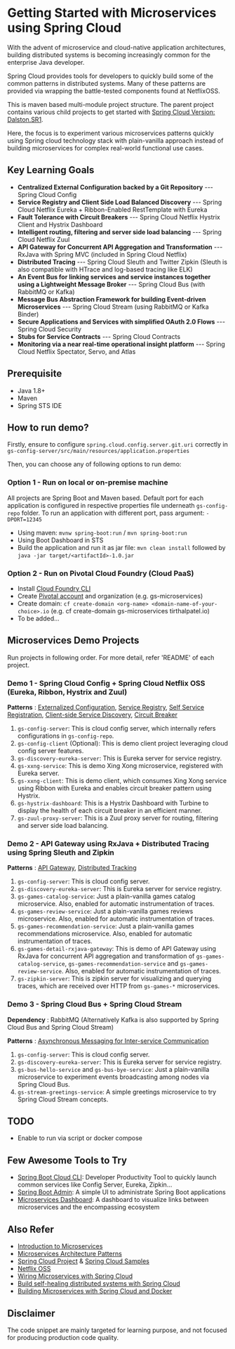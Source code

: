 # Getting Started with Microservices using Spring Cloud

With the advent of microservice and cloud-native application architectures, building distributed systems is becoming increasingly common for the enterprise Java developer. 

Spring Cloud provides tools for developers to quickly build some of the common patterns in distributed systems. Many of these patterns are provided via wrapping the battle-tested components found at NetflixOSS.

This is maven based multi-module project structure. The parent project contains various child projects to get started with [Spring Cloud Version: Dalston.SR1](http://cloud.spring.io/spring-cloud-static/Dalston.SR1/).

Here, the focus is to experiment various microservices patterns quickly using Spring cloud technology stack with plain-vanilla approach instead of building microservices for complex real-world functional use cases.

## Key Learning Goals

* __Centralized External Configuration backed by a Git Repository__ --- Spring Cloud Config
* __Service Registry and Client Side Load Balanced Discovery__ --- Spring Cloud Netflix Eureka + Ribbon-Enabled RestTemplate with Eureka
* __Fault Tolerance with Circuit Breakers__ --- Spring Cloud Netflix Hystrix Client and Hystrix Dashboard
* __Intelligent routing, filtering and server side load balancing__ --- Spring Cloud Netflix Zuul
* __API Gateway for Concurrent API Aggregation and Transformation__ --- RxJava with Spring MVC (included in Spring Cloud Netflix)
* __Distributed Tracing__ --- Spring Cloud Sleuth and Twitter Zipkin (Sleuth is also compatible with HTrace and log-based tracing like ELK)
* __An Event Bus for linking services and service instances together using a Lightweight Message Broker__ --- Spring Cloud Bus (with RabbitMQ or Kafka)
* __Message Bus Abstraction Framework for building Event-driven Microservices__ --- Spring Cloud Stream (using RabbitMQ or Kafka Binder)
* __Secure Applications and Services with simplified OAuth 2.0 Flows__ --- Spring Cloud Security
* __Stubs for Service Contracts__ --- Spring Cloud Contracts
* __Monitoring via a near real-time operational insight platform__ --- Spring Cloud Netflix Spectator, Servo, and Atlas

## Prerequisite

- Java 1.8+
- Maven
- Spring STS IDE

## How to run demo?

Firstly, ensure to configure `spring.cloud.config.server.git.uri` correctly in `gs-config-server/src/main/resources/application.properties`

Then, you can choose any of following options to run demo:

### Option 1 - Run on local or on-premise machine

All projects are Spring Boot and Maven based. Default port for each application is configured in respective properties file underneath `gs-config-repo` folder. To run an application with different port, pass argument: `-DPORT=12345`

* Using maven: `mvnw spring-boot:run` / `mvn spring-boot:run` 
* Using Boot Dashboard in STS
* Build the application and run it as jar file: `mvn clean install` followed by `java -jar target/<artifactId>-1.0.jar` 

### Option 2 - Run on Pivotal Cloud Foundry (Cloud PaaS)

* Install [Cloud Foundry CLI](https://github.com/cloudfoundry/cli#downloads) 
* Create [Pivotal account](https://account.run.pivotal.io/sign-up) and organization (e.g. gs-microservices)
* Create domain: `cf create-domain <org-name> <domain-name-of-your-choice>.io` (e.g. cf create-domain gs-microservices tirthalpatel.io)
* To be added...

## Microservices Demo Projects

Run projects in following order. For more detail, refer 'README' of each project.

### Demo 1 - Spring Cloud Config + Spring Cloud Netflix OSS (Eureka, Ribbon, Hystrix and Zuul)

__Patterns__ : [Externalized Configuration](http://microservices.io/patterns/externalized-configuration.html), [Service Registry](http://microservices.io/patterns/service-registry.html), [Self Service Registration](http://microservices.io/patterns/self-registration.html), [Client-side Service Discovery](http://microservices.io/patterns/client-side-discovery.html), [Circuit Breaker](http://microservices.io/patterns/reliability/circuit-breaker.html)  

1. `gs-config-server`: This is cloud config server, which internally refers configurations in `gs-config-repo`.
2. `gs-config-client` (Optional): This is demo client project leveraging cloud config server features.
3. `gs-discovery-eureka-server`: This is Eureka server for service registry.
4. `gs-xxng-service`: This is demo Xing Xong microservice, registered with Eureka server.
5. `gs-xxng-client`: This is demo client, which consumes Xing Xong service using Ribbon with Eureka and enables circuit breaker pattern using Hystrix.
6. `gs-hystrix-dashboard`: This is a Hystrix Dashboard with Turbine to display the health of each circuit breaker in an efficient manner.
7. `gs-zuul-proxy-server`: This is a Zuul proxy server for routing, filtering and server side load balancing.

### Demo 2 - API Gateway using RxJava + Distributed Tracing using Spring Sleuth and Zipkin

__Patterns__ : [API Gateway](http://microservices.io/patterns/apigateway.html), [Distributed Tracking](http://microservices.io/patterns/observability/distributed-tracing.html)

1. `gs-config-server`: This is cloud config server.
2. `gs-discovery-eureka-server`: This is Eureka server for service registry.
3. `gs-games-catalog-service`: Just a plain-vanilla games catalog microservice. Also, enabled for automatic instrumentation of traces.
4. `gs-games-review-service`: Just a plain-vanilla games reviews microservice. Also, enabled for automatic instrumentation of traces.
5. `gs-games-recommendation-service`: Just a plain-vanilla games recommendations microservice. Also, enabled for automatic instrumentation of traces.
6. `gs-games-detail-rxjava-gateway`: This is demo of API Gateway using RxJava for concurrent API aggregation and transformation of `gs-games-catalog-service`, `gs-games-recommendation-service` and `gs-games-review-service`. Also, enabled for automatic instrumentation of traces.
7. `gs-zipkin-server`: This is zipkin server for visualizing and querying traces, which are received over HTTP from `gs-games-*` microservices.

### Demo 3 - Spring Cloud Bus + Spring Cloud Stream

__Dependency__ : RabbitMQ (Alternatively Kafka is also supported by Spring Cloud Bus and Spring Cloud Stream)

__Patterns__ : [Asynchronous Messaging for Inter-service Communication](http://microservices.io/patterns/communication-style/messaging.html) 

1. `gs-config-server`: This is cloud config server.
2. `gs-discovery-eureka-server`: This is Eureka server for service registry.
3. `gs-bus-hello-service` and `gs-bus-bye-service`: Just a plain-vanilla microservice to experiment events broadcasting among nodes via Spring Cloud Bus. 
4. `gs-stream-greetings-service`: A simple greetings microservice to try Spring Cloud Stream concepts.

## TODO

* Enable to run via script or docker compose

## Few Awesome Tools to Try

* [Spring Boot Cloud CLI](https://cloud.spring.io/spring-cloud-cli/): Developer Productivity Tool to quickly launch common services like Config Server, Eureka, Zipkin...
* [Spring Boot Admin](https://github.com/codecentric/spring-boot-admin): A simple UI to administrate Spring Boot applications
* [Microservices Dashboard](https://github.com/ordina-jworks/microservices-dashboard): A dashboard to visualize links between microservices and the encompassing ecosystem

## Also Refer

* [Introduction to Microservices](https://www.nginx.com/blog/introduction-to-microservices/)
* [Microservices Architecture Patterns](http://microservices.io/index.html)
* [Spring Cloud Project](http://projects.spring.io/spring-cloud/) & [Spring Cloud Samples](https://github.com/spring-cloud-samples)
* [Netflix OSS](http://netflix.github.io/)
* [Wiring Microservices with Spring Cloud](https://www.infoq.com/articles/spring-cloud-service-wiring)
* [Build self-healing distributed systems with Spring Cloud](http://www.javaworld.com/article/2927920/cloud-computing/build-self-healing-distributed-systems-with-spring-cloud.html)
* [Building Microservices with Spring Cloud and Docker](http://www.kennybastani.com/2015/07/spring-cloud-docker-microservices.html)

## Disclaimer

The code snippet are mainly targeted for learning purpose, and not focused for producing production code quality.